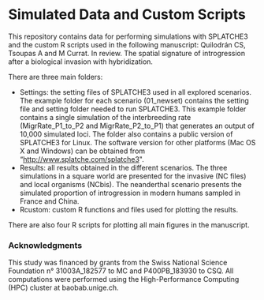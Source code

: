 # Simulated Data and Custom Scripts
This repository contains data for performing simulations with SPLATCHE3 and the custom R scripts used in the following manuscript:  Quilodrán CS, Tsoupas A and M Currat. In review. The spatial signature of introgression after a biological invasion with hybridization.

There are three main folders: 
-	Settings: the setting files of SPLATCHE3 used in all explored scenarios. The example folder for each scenario (01_newset) contains the setting file and setting folder needed to run SPLATCHE3. This example folder contains a single simulation of the interbreeding rate (MigrRate_P1_to_P2 and MigrRate_P2_to_P1) that generates an output of 10,000 simulated loci. The folder also contains a public version of SPLATCHE3 for Linux. The software version for other platforms (Mac OS X and Windows) can be obtained from “http://www.splatche.com/splatche3".
-	Results: all results obtained in the different scenarios. The three simulations in a square world are presented for the invasive (NC files) and local organisms (NCbis). The neanderthal scenario presents the simulated proportion of introgression in modern humans sampled in France and China.  
-	Rcustom: custom R functions and files used for plotting the results. 

There are also four R scripts for plotting all main figures in the manuscript. 

### Acknowledgments 
This study was financed by grants from the Swiss National Science Foundation n° 31003A_182577 to MC and P400PB_183930 to CSQ. All computations were performed using the High-Performance Computing (HPC) cluster at baobab.unige.ch.
